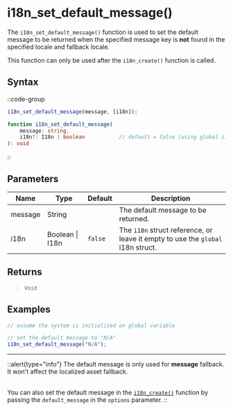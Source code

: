 # i18n_set_default_message()

The `i18n_set_default_message()` function is used to set the default message to be returned when the specified message key is **not** found in the specified locale and fallback locale.

This function can only be used after the `i18n_create()` function is called.

## Syntax

::code-group
```js [Usage]
i18n_set_default_message(message, [i18n]);
```

```ts [Signature]
function i18n_set_default_message(
    message: string,
    i18n?: I18n | boolean           // default = false (using global i18n struct)
): void
```
::

## Parameters

| Name        | Type              | Default      | Description |
|-------------|-------------------|--------------|-------------|
| message     | String            |              | The default message to be returned. |
| i18n        | Boolean \| I18n | `false`      | The `i18n` struct reference, or leave it empty to use the `global` i18n struct. |

## Returns

> `Void`

## Examples

```js [Create Event]
// assume the system is initialized on global variable

// set the default message to "N/A"
i18n_set_default_message("N/A");
```

---

::alert{type="info"}
The default message is only used for **message** fallback. It won't affect the localized asset fallback. <br> <br>

You can also set the default message in the [`i18n_create()`](/v0/api-reference/functions/i18n-create) function by passing the `default_message` in the `options` parameter.
::

